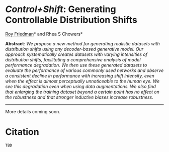 # _Control+Shift_: Generating Controllable Distribution Shifts
[Roy Friedman](https://friedmanroy.github.io/)* and Rhea S Chowers*

**Abstract**: _We propose a new method for generating realistic datasets with distribution shifts using any decoder-based generative model. Our approach systematically creates datasets with varying intensities of distribution shifts, facilitating a comprehensive analysis of model performance degradation. We then use these generated datasets to evaluate the performance of various commonly used networks and observe a consistent decline in performance with increasing shift intensity, even when the effect is almost perceptually unnoticeable to the human eye. We see this degradation even when using data augmentations. We also find that enlarging the training dataset beyond a certain point has no effect on the robustness and that stronger inductive biases increase robustness._

--- 

More details coming soon.

# Citation

```
TBD
```
